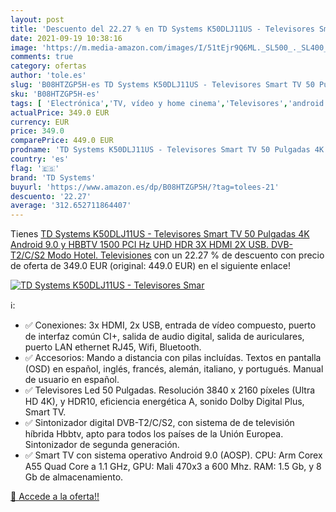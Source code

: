 ```yaml
---
layout: post
title: 'Descuento del 22.27 % en TD Systems K50DLJ11US - Televisores Smar'
date: 2021-09-19 10:38:16
image: 'https://m.media-amazon.com/images/I/51tEjr9Q6ML._SL500_._SL400_.jpg'
comments: true
category: ofertas
author: 'tole.es'
slug: 'B08HTZGP5H-es TD Systems K50DLJ11US - Televisores Smart TV 50 Pulgadas...'
sku: 'B08HTZGP5H-es'
tags: [ 'Electrónica','TV, vídeo y home cinema','Televisores','android','td systems', ]
actualPrice: 349.0 EUR
currency: EUR
price: 349.0
comparePrice: 449.0 EUR
prodname: 'TD Systems K50DLJ11US - Televisores Smart TV 50 Pulgadas 4K Android 9.0 y HBBTV  1500 PCI Hz UHD HDR  3X HDMI  2X USB. DVB-T2/C/S2  Modo Hotel. Televisiones'
country: 'es'
flag: '🇪🇸'
brand: 'TD Systems'
buyurl: 'https://www.amazon.es/dp/B08HTZGP5H/?tag=tolees-21'
descuento: '22.27'
average: '312.652711864407'
---
```


Tienes [TD Systems K50DLJ11US - Televisores Smart TV 50 Pulgadas 4K Android 9.0 y HBBTV  1500 PCI Hz UHD HDR  3X HDMI  2X USB. DVB-T2/C/S2  Modo Hotel. Televisiones](https://www.amazon.es/dp/B08HTZGP5H/?tag=tolees-21) con un 22.27 % de descuento con precio de oferta de 349.0 EUR (original: 449.0 EUR) en el siguiente enlace!

[![TD Systems K50DLJ11US - Televisores Smar](https://m.media-amazon.com/images/I/51tEjr9Q6ML._SL500_._SL400_.jpg)](https://www.amazon.es/dp/B08HTZGP5H/?tag=tolees-21)

ℹ️:

- ✅ Conexiones: 3x HDMI, 2x USB, entrada de vídeo compuesto, puerto de interfaz común CI+, salida de audio digital, salida de auriculares, puerto LAN ethernet RJ45, Wifi, Bluetooth.
- ✅ Accesorios: Mando a distancia con pilas incluídas. Textos en pantalla (OSD) en español, inglés, francés, alemán, italiano, y portugués. Manual de usuario en español.
- ✅ Televisores Led 50 Pulgadas. Resolución 3840 x 2160 píxeles (Ultra HD 4K), y HDR10, eficiencia energética A, sonido Dolby Digital Plus, Smart TV.
- ✅ Sintonizador digital DVB-T2/C/S2, con sistema de de televisión híbrida Hbbtv, apto para todos los países de la Unión Europea. Sintonizador de segunda generación.
- ✅ Smart TV con sistema operativo Android 9.0 (AOSP). CPU: Arm Corex A55 Quad Core a 1.1 GHz, GPU: Mali 470x3 a 600 Mhz. RAM: 1.5 Gb, y 8 Gb de almacenamiento.

[🛒 Accede a la oferta!!](https://www.amazon.es/dp/B08HTZGP5H/?tag=tolees-21)
